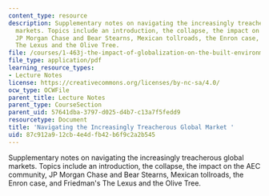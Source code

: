 ```yaml
---
content_type: resource
description: Supplementary notes on navigating the increasingly treacherous global
  markets. Topics include an introduction, the collapse, the impact on the AEC community,
  JP Morgan Chase and Bear Stearns, Mexican tollroads, the Enron case, and Friedman's
  The Lexus and the Olive Tree.
file: /courses/1-463j-the-impact-of-globalization-on-the-built-environment-fall-2009/87c912a912cb4e4dfb42b6f9c2a2b545_MIT1_463JF09_notes08.pdf
file_type: application/pdf
learning_resource_types:
- Lecture Notes
license: https://creativecommons.org/licenses/by-nc-sa/4.0/
ocw_type: OCWFile
parent_title: Lecture Notes
parent_type: CourseSection
parent_uid: 57641dba-3797-d025-d4b7-c13a7f5fedd9
resourcetype: Document
title: 'Navigating the Increasingly Treacherous Global Market '
uid: 87c912a9-12cb-4e4d-fb42-b6f9c2a2b545
---
```

Supplementary notes on navigating the increasingly treacherous global markets. Topics include an introduction, the collapse, the impact on the AEC community, JP Morgan Chase and Bear Stearns, Mexican tollroads, the Enron case, and Friedman's The Lexus and the Olive Tree.